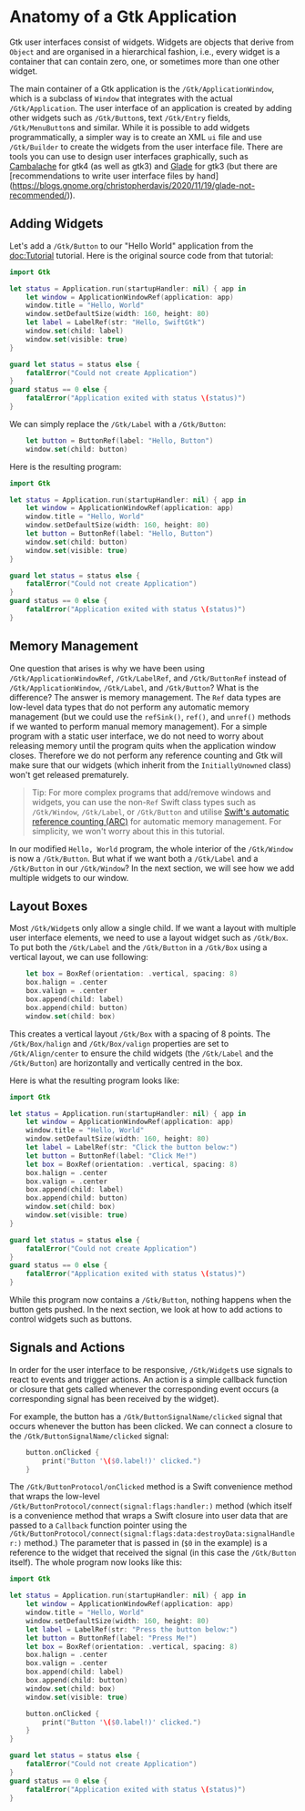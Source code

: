 # Anatomy of a Gtk Application

Gtk user interfaces consist of widgets.
Widgets are objects that derive from `Object`
and are organised in a hierarchical fashion, i.e.,
every widget is a container that can contain zero, one,
or sometimes more than one other widget.

The main container of a Gtk application is the ``/Gtk/ApplicationWindow``,
which is a subclass of ``Window`` that integrates with the actual ``/Gtk/Application``.
The user interface of an application is created by adding other widgets such as
``/Gtk/Button``s, text ``/Gtk/Entry`` fields, ``/Gtk/MenuButton``s and similar.
While it is possible to add widgets programmatically, a simpler
way is to create an XML `ui` file and use ``/Gtk/Builder`` to create the widgets
from the user interface file.  There are tools you can use to design user interfaces
graphically, such as [Cambalache](https://flathub.org/apps/ar.xjuan.Cambalache)
for gtk4 (as well as gtk3) and [Glade](https://gitlab.gnome.org/GNOME/glade)
for gtk3 (but there are [recommendations to write user interface files by hand]
(https://blogs.gnome.org/christopherdavis/2020/11/19/glade-not-recommended/)).

## Adding Widgets

Let's add a ``/Gtk/Button`` to our "Hello World" application
from the <doc:Tutorial> tutorial.  Here is the original source code
from that tutorial:

```Swift
import Gtk

let status = Application.run(startupHandler: nil) { app in
    let window = ApplicationWindowRef(application: app)
    window.title = "Hello, World"
    window.setDefaultSize(width: 160, height: 80)
    let label = LabelRef(str: "Hello, SwiftGtk")
    window.set(child: label)
    window.set(visible: true)
}

guard let status = status else {
    fatalError("Could not create Application")
}
guard status == 0 else {
    fatalError("Application exited with status \(status)")
}
```

We can simply replace the ``/Gtk/Label`` with a ``/Gtk/Button``:

```Swift
    let button = ButtonRef(label: "Hello, Button")
    window.set(child: button)
```

Here is the resulting program:

```Swift
import Gtk

let status = Application.run(startupHandler: nil) { app in
    let window = ApplicationWindowRef(application: app)
    window.title = "Hello, World"
    window.setDefaultSize(width: 160, height: 80)
    let button = ButtonRef(label: "Hello, Button")
    window.set(child: button)
    window.set(visible: true)
}

guard let status = status else {
    fatalError("Could not create Application")
}
guard status == 0 else {
    fatalError("Application exited with status \(status)")
}
```

## Memory Management

One question that arises is why we have been using
``/Gtk/ApplicationWindowRef``, ``/Gtk/LabelRef``, and
``/Gtk/ButtonRef`` instead of ``/Gtk/ApplicationWindow``,
``/Gtk/Label``, and ``/Gtk/Button``?  What is the difference?
The answer is memory management.  The `Ref` data types are
low-level data types that do not perform any automatic
memory management (but we could use the `refSink()`, `ref()`,
and `unref()` methods if we wanted to perform manual memory
management).  For a simple program with a static user interface,
we do not need to worry about releasing memory until the program
quits when the application window closes.  Therefore we do not
perform any reference counting and Gtk will make sure that our
widgets (which inherit from the `InitiallyUnowned` class)
won't get released prematurely.

>Tip: For more complex programs that add/remove windows and
widgets, you can use the non-`Ref` Swift class types such as
``/Gtk/Window``, ``/Gtk/Label``, or ``/Gtk/Button`` and utilise
[Swift's automatic reference counting (ARC)](https://docs.swift.org/swift-book/documentation/the-swift-programming-language/automaticreferencecounting/)
for automatic memory management.
For simplicity, we won't worry about this in this tutorial.

In our modified ``Hello, World`` program, the whole interior of the
``/Gtk/Window`` is now a ``/Gtk/Button``.  But what if we want both
a ``/Gtk/Label`` and a ``/Gtk/Button`` in our ``/Gtk/Window``?
In the next section, we will see how we add multiple widgets
to our window.

## Layout Boxes

Most ``/Gtk/Widget``s only allow a single child.  If we want
a layout with multiple user interface elements, we need to
use a layout widget such as ``/Gtk/Box``.  To put both the
``/Gtk/Label`` and the ``/Gtk/Button`` in a ``/Gtk/Box``
using a vertical layout, we can use following:

```Swift
    let box = BoxRef(orientation: .vertical, spacing: 8)
    box.halign = .center
    box.valign = .center
    box.append(child: label)
    box.append(child: button)
    window.set(child: box)
```

This creates a vertical layout ``/Gtk/Box`` with a spacing
of 8 points.  The ``/Gtk/Box/halign`` and ``/Gtk/Box/valign``
properties are set to ``/Gtk/Align/center`` to ensure the
child widgets (the ``/Gtk/Label`` and the ``/Gtk/Button``)
are horizontally and vertically centred in the box.

Here is what the resulting program looks like:

```Swift
import Gtk

let status = Application.run(startupHandler: nil) { app in
    let window = ApplicationWindowRef(application: app)
    window.title = "Hello, World"
    window.setDefaultSize(width: 160, height: 80)
    let label = LabelRef(str: "Click the button below:")
    let button = ButtonRef(label: "Click Me!")
    let box = BoxRef(orientation: .vertical, spacing: 8)
    box.halign = .center
    box.valign = .center
    box.append(child: label)
    box.append(child: button)
    window.set(child: box)
    window.set(visible: true)
}

guard let status = status else {
    fatalError("Could not create Application")
}
guard status == 0 else {
    fatalError("Application exited with status \(status)")
}
```

While this program now contains a ``/Gtk/Button``,
nothing happens when the button gets pushed.
In the next section, we look at how to add actions
to control widgets such as buttons.

## Signals and Actions

In order for the user interface to be responsive,
``/Gtk/Widget``s use signals to react to events and
trigger actions.  An action is a simple callback
function or closure that gets called whenever the
corresponding event occurs (a corresponding signal
has been received by the widget).

For example, the button has a ``/Gtk/ButtonSignalName/clicked`` signal
that occurs whenever the button has been clicked.
We can connect a closure to the ``/Gtk/ButtonSignalName/clicked`` signal:

```Swift
    button.onClicked {
        print("Button '\($0.label!)' clicked.")
    }
```

The ``/Gtk/ButtonProtocol/onClicked`` method is a Swift convenience method
that wraps the low-level ``/Gtk/ButtonProtocol/connect(signal:flags:handler:)``
method (which itself is a convenience method that wraps a Swift closure into
user data that are passed to a `Callback` function pointer using the
``/Gtk/ButtonProtocol/connect(signal:flags:data:destroyData:signalHandler:)`` method.)
The parameter that is passed in (`$0` in the example) is a reference to the widget
that received the signal (in this case the ``/Gtk/Button`` itself).
The whole program now looks like this:

```Swift
import Gtk

let status = Application.run(startupHandler: nil) { app in
    let window = ApplicationWindowRef(application: app)
    window.title = "Hello, World"
    window.setDefaultSize(width: 160, height: 80)
    let label = LabelRef(str: "Press the button below:")
    let button = ButtonRef(label: "Press Me!")
    let box = BoxRef(orientation: .vertical, spacing: 8)
    box.halign = .center
    box.valign = .center
    box.append(child: label)
    box.append(child: button)
    window.set(child: box)
    window.set(visible: true)

    button.onClicked {
        print("Button '\($0.label!)' clicked.")
    }
}

guard let status = status else {
    fatalError("Could not create Application")
}
guard status == 0 else {
    fatalError("Application exited with status \(status)")
}
```

